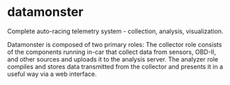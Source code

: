 datamonster
===========

Complete auto-racing telemetry system - collection, analysis, visualization.

Datamonster is composed of two primary roles: The collector role consists of the components running in-car that collect data from sensors, OBD-II, and other sources and uploads it to the analysis server. The analyzer role compiles and stores data transmitted from the collector and presents it in a useful way via a web interface.